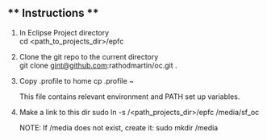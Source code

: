 
** Instructions **
----


1. In Eclipse Project directory <br>
cd <path_to_projects_dir>/epfc

2. Clone the git repo to the current directory <br>
	git clone gint@github.com:rathodmartin/oc.git .

3. Copy .profile to home
	cp .profile ~

	This file contains relevant environment and PATH set up variables.
4. Make a link to this dir
	sudo ln -s /<path_projects_dir>/epfc /media/sf_oc

	NOTE: If /media does not exist, create it: sudo mkdir /media



